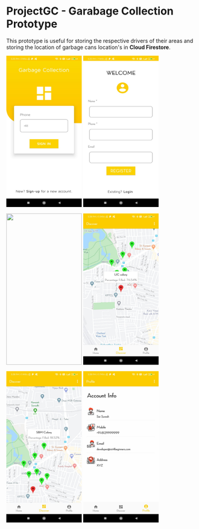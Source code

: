 # ProjectGC - Garabage Collection Prototype
This prototype is useful for storing the respective drivers of their areas and storing the location of garbage cans location's in **Cloud Firestore**.

<img src="images/1.jpg" width="200" height="400">   <img src="images/2.jpg" width="200" height="400">

<img src="images/11.jpg" width="200" height="400">  <img src="images/5.jpg" width="200" height="400">

<img src="images/6.jpg" width="200" height="400">  <img src="images/8.jpg" width="200" height="400">

